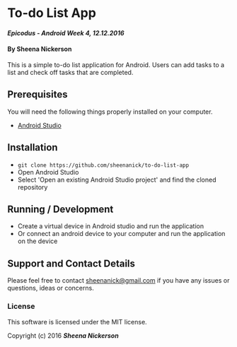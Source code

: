 # To-do List App

#### _Epicodus - Android Week 4, 12.12.2016_

#### By Sheena Nickerson

This is a simple to-do list application for Android. Users can add tasks to a list and check off tasks that are completed.

## Prerequisites

You will need the following things properly installed on your computer.

* [Android Studio](https://developer.android.com/studio/index.html)

## Installation

* `git clone https://github.com/sheenanick/to-do-list-app`
* Open Android Studio
* Select 'Open an existing Android Studio project' and find the cloned repository

## Running / Development

* Create a virtual device in Android studio and run the application
* Or connect an android device to your computer and run the application on the device

## Support and Contact Details

Please feel free to contact sheenanick@gmail.com if you have any issues or questions, ideas or concerns.

### License

This software is licensed under the MIT license.

Copyright (c) 2016 **_Sheena Nickerson_**
